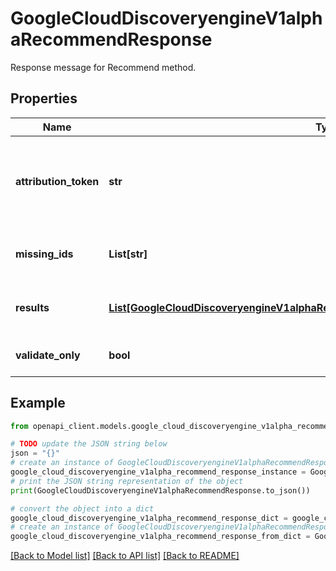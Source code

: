 # GoogleCloudDiscoveryengineV1alphaRecommendResponse

Response message for Recommend method.

## Properties

Name | Type | Description | Notes
------------ | ------------- | ------------- | -------------
**attribution_token** | **str** | A unique attribution token. This should be included in the UserEvent logs resulting from this recommendation, which enables accurate attribution of recommendation model performance. | [optional] 
**missing_ids** | **List[str]** | IDs of documents in the request that were missing from the default Branch associated with the requested ServingConfig. | [optional] 
**results** | [**List[GoogleCloudDiscoveryengineV1alphaRecommendResponseRecommendationResult]**](GoogleCloudDiscoveryengineV1alphaRecommendResponseRecommendationResult.md) | A list of recommended Documents. The order represents the ranking (from the most relevant Document to the least). | [optional] 
**validate_only** | **bool** | True if RecommendRequest.validate_only was set. | [optional] 

## Example

```python
from openapi_client.models.google_cloud_discoveryengine_v1alpha_recommend_response import GoogleCloudDiscoveryengineV1alphaRecommendResponse

# TODO update the JSON string below
json = "{}"
# create an instance of GoogleCloudDiscoveryengineV1alphaRecommendResponse from a JSON string
google_cloud_discoveryengine_v1alpha_recommend_response_instance = GoogleCloudDiscoveryengineV1alphaRecommendResponse.from_json(json)
# print the JSON string representation of the object
print(GoogleCloudDiscoveryengineV1alphaRecommendResponse.to_json())

# convert the object into a dict
google_cloud_discoveryengine_v1alpha_recommend_response_dict = google_cloud_discoveryengine_v1alpha_recommend_response_instance.to_dict()
# create an instance of GoogleCloudDiscoveryengineV1alphaRecommendResponse from a dict
google_cloud_discoveryengine_v1alpha_recommend_response_from_dict = GoogleCloudDiscoveryengineV1alphaRecommendResponse.from_dict(google_cloud_discoveryengine_v1alpha_recommend_response_dict)
```
[[Back to Model list]](../README.md#documentation-for-models) [[Back to API list]](../README.md#documentation-for-api-endpoints) [[Back to README]](../README.md)


